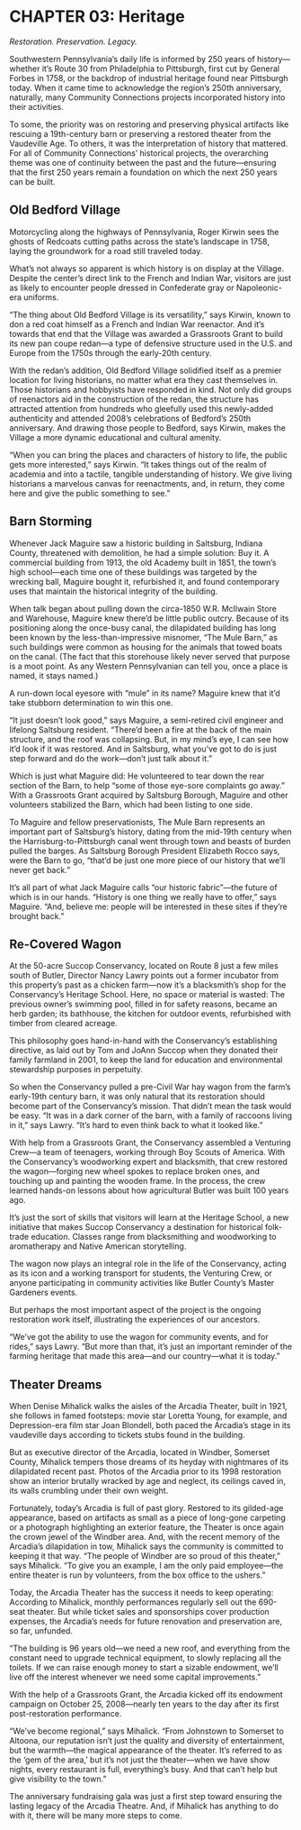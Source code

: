 # CHAPTER 03: Heritage

_Restoration. Preservation. Legacy._

Southwestern Pennsylvania’s daily life is informed by 250 years of history— whether it’s Route 30 from Philadelphia to Pittsburgh, first cut by General Forbes in 1758, or the backdrop of industrial heritage found near Pittsburgh today. When it came time to acknowledge the region’s 250th anniversary, naturally, many Community Connections projects incorporated history into their activities.

To some, the priority was on restoring and preserving physical artifacts like rescuing a 19th-century barn or preserving a restored theater from the Vaudeville Age. To others, it was the interpretation of history that mattered. For all of Community Connections’ historical projects, the overarching theme was one of continuity between the past and the future—ensuring that the first 250 years remain a foundation on which the next 250 years can be built.

## Old Bedford Village

Motorcycling along the highways of Pennsylvania, Roger Kirwin sees the ghosts of Redcoats cutting paths across the state’s landscape in 1758, laying the groundwork for a road still traveled today.

What’s not always so apparent is which history is on display at the Village. Despite the center’s direct link to the French and Indian War, visitors are just as likely to encounter people dressed in Confederate gray or Napoleonic-era uniforms.

“The thing about Old Bedford Village is its versatility,” says Kirwin, known to don a red coat himself as a French and Indian War reenactor. And it’s towards that end that the Village was awarded a Grassroots Grant to build its new pan coupe redan—a type of defensive structure used in the U.S. and Europe from the 1750s through the early-20th century.

With the redan’s addition, Old Bedford Village solidified itself as a premier location for living historians, no matter what era they cast themselves in. Those historians and hobbyists have responded in kind. Not only did groups of reenactors aid in the construction of the redan, the structure has attracted attention from hundreds who gleefully used this newly-added authenticity and attended 2008’s celebrations of Bedford’s 250th anniversary. And drawing those people to Bedford, says Kirwin, makes the Village a more dynamic educational and cultural amenity.

“When you can bring the places and characters of history to life, the public gets more interested,” says Kirwin. “It takes things out of the realm of academia and into a tactile, tangible understanding of history. We give living historians a marvelous canvas for reenactments, and, in return, they come here and give the public something to see.”


## Barn Storming

Whenever Jack Maguire saw a historic building in Saltsburg, Indiana County, threatened with demolition, he had a simple solution: Buy it. A commercial building from 1913, the old Academy built in 1851, the town’s high school—each time one of these buildings was targeted by the wrecking ball, Maguire bought it, refurbished it, and found contemporary uses that maintain the historical integrity of the building.

When talk began about pulling down the circa-1850 W.R. McIlwain Store and Warehouse, Maguire knew there’d be little public outcry. Because of its positioning along the once-busy canal, the dilapidated building has long been known by the less-than-impressive misnomer, “The Mule Barn,” as such buildings were common as housing for the animals that towed boats on the canal. (The fact that this storehouse likely never served that purpose is a moot point. As any Western Pennsylvanian can tell you, once a place is named, it stays named.)

A run-down local eyesore with “mule” in its name? Maguire knew that it’d take stubborn determination to win this one.

“It just doesn’t look good,” says Maguire, a semi-retired civil engineer and lifelong Saltsburg resident. “There’d been a fire at the back of the main structure, and the roof was collapsing. But, in my mind’s eye, I can see how it’d look if it was restored. And in Saltsburg, what you’ve got to do is just step forward and do the work—don’t just talk about it.”

Which is just what Maguire did: He volunteered to tear down the rear section of the Barn, to help “some of those eye-sore complaints go away.” With a Grassroots Grant acquired by Saltsburg Borough, Maguire and other volunteers stabilized the Barn, which had been listing to one side.

To Maguire and fellow preservationists, The Mule Barn represents an important part of Saltsburg’s history, dating from the mid-19th century when the Harrisburg-to-Pittsburgh canal went through town and beasts of burden pulled the barges. As Saltsburg Borough President Elizabeth Rocco says, were the Barn to go, “that’d be just one more piece of our history that we’ll never get back.”

It’s all part of what Jack Maguire calls “our historic fabric”—the future of which is in our hands. “History is one thing we really have to offer,” says Maguire. “And, believe me: people will be interested in these sites if they’re brought back.”

## Re-Covered Wagon

At the 50-acre Succop Conservancy, located on Route 8 just a few miles south of Butler, Director Nancy Lawry points out a former incubator from this property’s past as a chicken farm—now it’s a blacksmith’s shop for the Conservancy’s Heritage School. Here, no space or material is wasted: The previous owner’s swimming pool, filled in for safety reasons, became an herb garden; its bathhouse, the kitchen for outdoor events, refurbished with timber from cleared acreage.

This philosophy goes hand-in-hand with the Conservancy’s establishing directive, as laid out by Tom and JoAnn Succop when they donated their family farmland in 2001, to keep the land for education and environmental stewardship purposes in perpetuity.

So when the Conservancy pulled a pre-Civil War hay wagon from the farm’s early-19th century barn, it was only natural that its restoration should become part of the Conservancy’s mission. That didn’t mean the task would be easy. “It was in a dark corner of the barn, with a family of raccoons living in it,” says Lawry. “It’s hard to even think back to what it looked like.”

With help from a Grassroots Grant, the Conservancy assembled a Venturing Crew—a team of teenagers, working through Boy Scouts of America. With the Conservancy’s woodworking expert and blacksmith, that crew restored the wagon—forging new wheel spokes to replace broken ones, and touching up and painting the wooden frame. In the process, the crew learned hands-on lessons about how agricultural Butler was built 100 years ago.

It’s just the sort of skills that visitors will learn at the Heritage School, a new initiative that makes Succop Conservancy a destination for historical folk-trade education. Classes range from blacksmithing and woodworking to aromatherapy and Native American storytelling.

The wagon now plays an integral role in the life of the Conservancy, acting as its icon and a working transport for students, the Venturing Crew, or anyone participating in community activities like Butler County’s Master Gardeners events.

But perhaps the most important aspect of the project is the ongoing restoration work itself, illustrating the experiences of our ancestors.

“We’ve got the ability to use the wagon for community events, and for rides,” says Lawry. “But more than that, it’s just an important reminder of the farming heritage that made this area—and our country—what it is today.”

## Theater Dreams

When Denise Mihalick walks the aisles of the Arcadia Theater, built in 1921, she follows in famed footsteps: movie star Loretta Young, for example, and Depression-era film star Joan Blondell, both paced the Arcadia’s stage in its vaudeville days according to tickets stubs found in the building.

But as executive director of the Arcadia, located in Windber, Somerset County, Mihalick tempers those dreams of its heyday with nightmares of its dilapidated recent past. Photos of the Arcadia prior to its 1998 restoration show an interior brutally wracked by age and neglect, its ceilings caved in, its walls crumbling under their own weight.

Fortunately, today’s Arcadia is full of past glory. Restored to its gilded-age appearance, based on artifacts as small as a piece of long-gone carpeting or a photograph highlighting an exterior feature, the Theater is once again the crown jewel of the Windber area. And, with the recent memory of the Arcadia’s dilapidation in tow, Mihalick says the community is committed to keeping it that way. “The people of Windber are so proud of this theater,” says Mihalick. “To give you an example, I am the only paid employee—the entire theater is run by volunteers, from the box office to the ushers.”

Today, the Arcadia Theater has the success it needs to keep operating: According to Mihalick, monthly performances regularly sell out the 690-seat theater. But while ticket sales and sponsorships cover production expenses, the Arcadia’s needs for future renovation and preservation are, so far, unfunded.

“The building is 96 years old—we need a new roof, and everything from the constant need to upgrade technical equipment, to slowly replacing all the toilets. If we can raise enough money to start a sizable endowment, we’ll live off the interest whenever we need some capital improvements.”

With the help of a Grassroots Grant, the Arcadia kicked off its endowment campaign on October 25, 2008—nearly ten years to the day after its first post-restoration performance.

“We’ve become regional,” says Mihalick. “From Johnstown to Somerset to Altoona, our reputation isn’t just the quality and diversity of entertainment, but the warmth—the magical appearance of the theater. It’s referred to as the ‘gem of the area,’ but it’s not just the theater—when we have show nights, every restaurant is full, everything’s busy. And that can’t help but give visibility to the town.”

The anniversary fundraising gala was just a first step toward ensuring the lasting legacy of the Arcadia Theatre. And, if Mihalick has anything to do with it, there will be many more steps to come.
